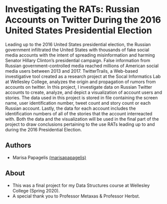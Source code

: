 # Investigating the RATs: Russian Accounts on Twitter During the 2016 United States Presidential Election
Leading up to the 2016 United States presidential election, the Russian government infiltrated the United States with thousands of fake social media accounts with the intent of spreading misinformation and harming Senator Hillary Clinton’s presidential campaign. False information from Russian government-controlled media reached millions of American social media users between 2013 and 2017. TwitterTrails, a Web-based investigative tool created as a research project at the Socal Informatics Lab at Wellesley College, analyzes the origin and propagation of rumors from accounts on twitter. In this project, I investigate data on Russian Twitter accounts to create, analyze, and depict a visualization of account users and stories. The data used in this project is stored in file containing the screen name, user identification number, tweet count and story count or each Russian account. Lastly, the data for each account includes the identification numbers of all of the stories that the account interreacted with. Both the data and the visualization will be used in the final part of the project to draw conclusions pertaining to the use RATs leading up to and during the 2016 Presidential Election.

## Authors
* Marisa Papagelis [(marisapapagelis)](https://github.com/marisapapagelis)

## About
* This was a final project for my Data Structures course at Wellesley College (Spring 2020).
* A special thank you to Professor Metaxas & Professor Herbst.
